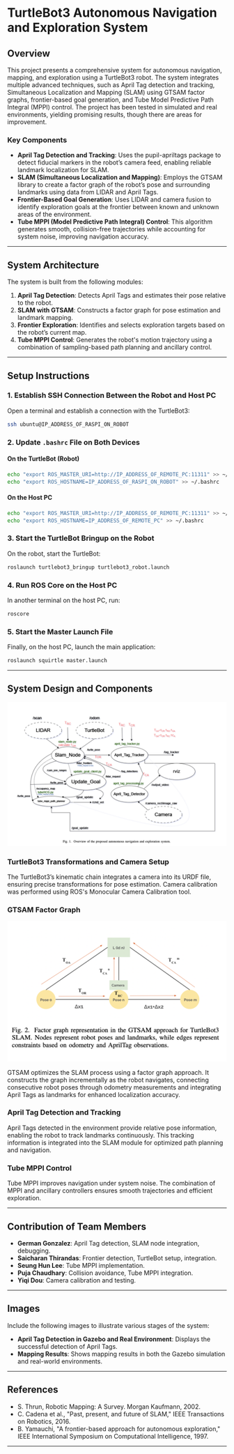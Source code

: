 # TurtleBot3 Autonomous Navigation and Exploration System

## Overview

This project presents a comprehensive system for autonomous navigation, mapping, and exploration using a TurtleBot3 robot. The system integrates multiple advanced techniques, such as April Tag detection and tracking, Simultaneous Localization and Mapping (SLAM) using GTSAM factor graphs, frontier-based goal generation, and Tube Model Predictive Path Integral (MPPI) control. The project has been tested in simulated and real environments, yielding promising results, though there are areas for improvement.

### Key Components
- **April Tag Detection and Tracking**: Uses the pupil-apriltags package to detect fiducial markers in the robot’s camera feed, enabling reliable landmark localization for SLAM.
- **SLAM (Simultaneous Localization and Mapping)**: Employs the GTSAM library to create a factor graph of the robot’s pose and surrounding landmarks using data from LIDAR and April Tags.
- **Frontier-Based Goal Generation**: Uses LIDAR and camera fusion to identify exploration goals at the frontier between known and unknown areas of the environment.
- **Tube MPPI (Model Predictive Path Integral) Control**: This algorithm generates smooth, collision-free trajectories while accounting for system noise, improving navigation accuracy.

---

## System Architecture

The system is built from the following modules:
1. **April Tag Detection**: Detects April Tags and estimates their pose relative to the robot.
2. **SLAM with GTSAM**: Constructs a factor graph for pose estimation and landmark mapping.
3. **Frontier Exploration**: Identifies and selects exploration targets based on the robot’s current map.
4. **Tube MPPI Control**: Generates the robot's motion trajectory using a combination of sampling-based path planning and ancillary control.

---

## Setup Instructions

### 1. Establish SSH Connection Between the Robot and Host PC

Open a terminal and establish a connection with the TurtleBot3:

```bash
ssh ubuntu@IP_ADDRESS_OF_RASPI_ON_ROBOT
```

### 2. Update `.bashrc` File on Both Devices

#### On the TurtleBot (Robot)

```bash
echo "export ROS_MASTER_URI=http://IP_ADDRESS_OF_REMOTE_PC:11311" >> ~/.bashrc
echo "export ROS_HOSTNAME=IP_ADDRESS_OF_RASPI_ON_ROBOT" >> ~/.bashrc
```

#### On the Host PC

```bash
echo "export ROS_MASTER_URI=http://IP_ADDRESS_OF_REMOTE_PC:11311" >> ~/.bashrc
echo "export ROS_HOSTNAME=IP_ADDRESS_OF_REMOTE_PC" >> ~/.bashrc
```

### 3. Start the TurtleBot Bringup on the Robot

On the robot, start the TurtleBot:

```bash
roslaunch turtlebot3_bringup turtlebot3_robot.launch
```

### 4. Run ROS Core on the Host PC

In another terminal on the host PC, run:

```bash
roscore
```

### 5. Start the Master Launch File

Finally, on the host PC, launch the main application:

```bash
roslaunch squirtle master.launch
```

---

## System Design and Components

![Architecture](system-architecture.png)

### TurtleBot3 Transformations and Camera Setup

The TurtleBot3’s kinematic chain integrates a camera into its URDF file, ensuring precise transformations for pose estimation. Camera calibration was performed using ROS's Monocular Camera Calibration tool.

### GTSAM Factor Graph

![GTSAM](GTSAM.png)


GTSAM optimizes the SLAM process using a factor graph approach. It constructs the graph incrementally as the robot navigates, connecting consecutive robot poses through odometry measurements and integrating April Tags as landmarks for enhanced localization accuracy.

### April Tag Detection and Tracking

April Tags detected in the environment provide relative pose information, enabling the robot to track landmarks continuously. This tracking information is integrated into the SLAM module for optimized path planning and navigation.

### Tube MPPI Control

Tube MPPI improves navigation under system noise. The combination of MPPI and ancillary controllers ensures smooth trajectories and efficient exploration.

---


## Contribution of Team Members

- **German Gonzalez**: April Tag detection, SLAM node integration, debugging.
- **Saicharan Thirandas**: Frontier detection, TurtleBot setup, integration.
- **Seung Hun Lee**: Tube MPPI implementation.
- **Puja Chaudhary**: Collision avoidance, Tube MPPI integration.
- **Yiqi Dou**: Camera calibration and testing.

---

## Images

Include the following images to illustrate various stages of the system:

- **April Tag Detection in Gazebo and Real Environment**: Displays the successful detection of April Tags.
- **Mapping Results**: Shows mapping results in both the Gazebo simulation and real-world environments.

---

## References

- S. Thrun, Robotic Mapping: A Survey. Morgan Kaufmann, 2002.
- C. Cadena et al., "Past, present, and future of SLAM," IEEE Transactions on Robotics, 2016.
- B. Yamauchi, "A frontier-based approach for autonomous exploration," IEEE International Symposium on Computational Intelligence, 1997.

---

